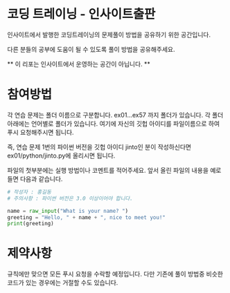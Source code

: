 # 코딩 트레이닝 - 인사이트출판

인사이트에서 발행한 코딩트레이닝의 문제풀이 방법을 공유하기 위한 공간입니다.

다른 분들의 공부에 도움이 될 수 있도록 풀이 방법을 공유해주세요.

** 이 리포는 인사이트에서 운영하는 공간이 아닙니다. **


# 참여방법

각 연습 문제는 폴더 이름으로 구분합니다. ex01...ex57 까지 폴더가 있습니다. 각 폴더 아래에는 언어별로 폴더가 있습니다. 여기에 자신의 깃헙 아이디를 파일이름으로 하여 푸시 요청해주시면 됩니다.

즉, 연습 문제 1번의 파이썬 버전을 깃헙 아이디 jinto인 분이 작성하신다면 ex01/python/jinto.py에 올리시면 됩니다.

파일의 첫부분에는 실행 방법이나 코멘트를 적어주세요. 앞서 올린 파일의 내용을 예로 들면 다음과 같습니다.

```python
# 작성자 : 홍길동
# 주의사항 : 파이썬 버전은 3.0 이상이어야 합니다.

name = raw_input("What is your name? ")
greeting = "Hello, " + name + ", nice to meet you!"
print(greeting)
```

# 제약사항 
규칙에만 맞으면 모든 푸시 요청을 수락할 예정입니다. 다만 기존에 풀이 방법중 비슷한 코드가 있는 경우에는 거절할 수도 있습니다.
